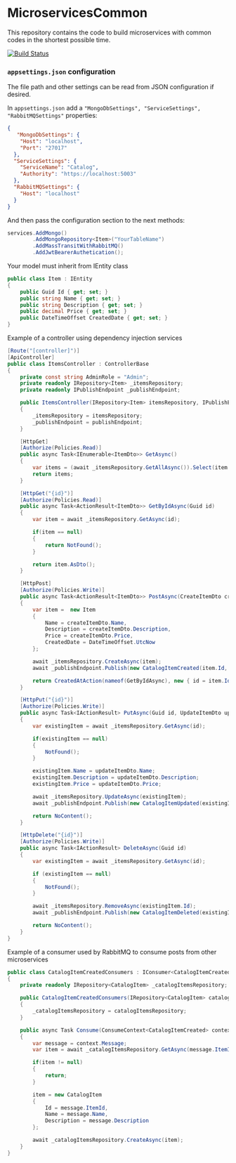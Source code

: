 ﻿# MicroservicesCommon
This repository contains the code to build microservices with common codes in the shortest possible time.

[![Build Status](https://dev.azure.com/enmanuellopez02/MicroservicesCommon/_apis/build/status/MicroservicesCommon-ASP.NET%20Core-CI?branchName=main)](https://dev.azure.com/enmanuellopez02/MicroservicesCommon/_build/latest?definitionId=9&branchName=main)

### `appsettings.json` configuration

The file path and other settings can be read from JSON configuration if desired.

In `appsettings.json` add a `"MongoDbSettings", "ServiceSettings", "RabbitMQSettings"` properties:

```json
{
   "MongoDbSettings": {
    "Host": "localhost",
    "Port": "27017"
  },
  "ServiceSettings": {
    "ServiceName": "Catalog",
    "Authority": "https://localhost:5003"
  },
  "RabbitMQSettings": {
    "Host": "localhost"
  }
}
```

And then pass the configuration section to the next methods:

```csharp
services.AddMongo()
        .AddMongoRepository<Item>("YourTableName")
        .AddMassTransitWithRabbitMQ()
        .AddJwtBearerAuthetication();
```

Your model must inherit from IEntity class

```csharp
public class Item : IEntity
{
    public Guid Id { get; set; }
    public string Name { get; set; }
    public string Description { get; set; }
    public decimal Price { get; set; }
    public DateTimeOffset CreatedDate { get; set; }
}
```

Example of a controller using dependency injection services

```csharp
[Route("[controller]")]
[ApiController]
public class ItemsController : ControllerBase
{
    private const string AdminRole = "Admin";
    private readonly IRepository<Item> _itemsRepository;
    private readonly IPublishEndpoint _publishEndpoint;

    public ItemsController(IRepository<Item> itemsRepository, IPublishEndpoint publishEndpoint)
    {
        _itemsRepository = itemsRepository;
        _publishEndpoint = publishEndpoint;
    }

    [HttpGet]
    [Authorize(Policies.Read)]
    public async Task<IEnumerable<ItemDto>> GetAsync()
    {
        var items = (await _itemsRepository.GetAllAsync()).Select(item => item.AsDto());
        return items;
    }

    [HttpGet("{id}")]
    [Authorize(Policies.Read)]
    public async Task<ActionResult<ItemDto>> GetByIdAsync(Guid id)
    {
        var item = await _itemsRepository.GetAsync(id);

        if(item == null)
        {
            return NotFound();
        }

        return item.AsDto();
    }

    [HttpPost]
    [Authorize(Policies.Write)]
    public async Task<ActionResult<ItemDto>> PostAsync(CreateItemDto createItemDto)
    {
        var item =  new Item
        {
            Name = createItemDto.Name,
            Description = createItemDto.Description,
            Price = createItemDto.Price,
            CreatedDate = DateTimeOffset.UtcNow
        };

        await _itemsRepository.CreateAsync(item);
        await _publishEndpoint.Publish(new CatalogItemCreated(item.Id, item.Name, item.Description));

        return CreatedAtAction(nameof(GetByIdAsync), new { id = item.Id}, item);
    }

    [HttpPut("{id}")]
    [Authorize(Policies.Write)]
    public async Task<IActionResult> PutAsync(Guid id, UpdateItemDto updateItemDto)
    {
        var existingItem = await _itemsRepository.GetAsync(id);

        if(existingItem == null)
        {
            NotFound();
        }

        existingItem.Name = updateItemDto.Name;
        existingItem.Description = updateItemDto.Description;
        existingItem.Price = updateItemDto.Price;

        await _itemsRepository.UpdateAsync(existingItem);
        await _publishEndpoint.Publish(new CatalogItemUpdated(existingItem.Id, existingItem.Name, existingItem.Description));

        return NoContent();
    }

    [HttpDelete("{id}")]
    [Authorize(Policies.Write)]
    public async Task<IActionResult> DeleteAsync(Guid id)
    {
        var existingItem = await _itemsRepository.GetAsync(id);

        if (existingItem == null)
        {
            NotFound();
        }

        await _itemsRepository.RemoveAsync(existingItem.Id);
        await _publishEndpoint.Publish(new CatalogItemDeleted(existingItem.Id));

        return NoContent();
    }
}
```

Example of a consumer used by RabbitMQ to consume posts from other microservices

```csharp
public class CatalogItemCreatedConsumers : IConsumer<CatalogItemCreated>
{
    private readonly IRepository<CatalogItem> _catalogItemsRepository;

    public CatalogItemCreatedConsumers(IRepository<CatalogItem> catalogItemsRepository)
    {
        _catalogItemsRepository = catalogItemsRepository;
    }

    public async Task Consume(ConsumeContext<CatalogItemCreated> context)
    {
        var message = context.Message;
        var item = await _catalogItemsRepository.GetAsync(message.ItemId);

        if(item != null)
        {
            return;
        }

        item = new CatalogItem
        {
            Id = message.ItemId,
            Name = message.Name,
            Description = message.Description
        };

        await _catalogItemsRepository.CreateAsync(item);
    }
}
```